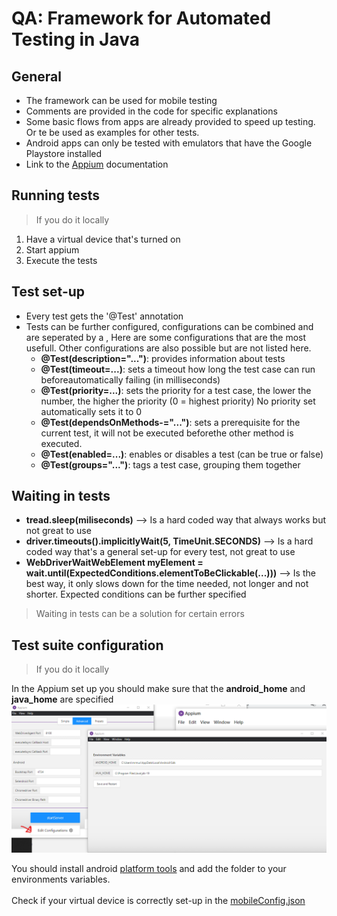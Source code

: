 # QA: Framework for Automated Testing in Java

## General
- The framework can be used for mobile testing
- Comments are provided in the code for specific explanations
- Some basic flows from apps are already provided to speed up testing. Or te be used as examples for other tests.
- Android apps can only be tested with emulators that have the Google Playstore installed
- Link to the [Appium](https://appium.io/docs/en/about-appium/intro/) documentation 

## Running tests
>If you do it locally
1. Have a virtual device that's turned on
2. Start appium
3. Execute the tests


## Test set-up
- Every test gets the '@Test' annotation
- Tests can be further configured, configurations can be combined and are seperated by a , Here are some configurations that are the most usefull. Other configurations are also possible but are not listed here.
   -  **@Test(description="...")**: provides information about tests
   -  **@Test(timeout=...)**: sets a timeout how long the test case can run beforeautomatically failing (in milliseconds)
   -  **@Test(priority=...)**: sets the priority for a test case, the lower the number, the higher the priority (0 = highest priority) No priority set automatically sets it to 0
   -  **@Test(dependsOnMethods-="...")**: sets a prerequisite for the current test, it will not be executed beforethe other method is executed.
   -  **@Test(enabled=...)**: enables or disables a test (can be true or false)
   -  **@Test(groups="...")**: tags a test case, grouping them together

## Waiting in tests
- **tread.sleep(miliseconds)** --> Is a hard coded way that always works but not great to use
- **driver.timeouts().implicitlyWait(5, TimeUnit.SECONDS)** --> Is a hard coded way that's a general set-up for every test, not great to use
- **WebDriverWaitWebElement myElement = wait.until(ExpectedConditions.elementToBeClickable(...)))** --> Is the best way, it only slows down for the time needed, not longer and not shorter. Expected conditions can be further specified

> Waiting in tests can be a solution for certain errors

## Test suite configuration 
>If you do it locally

In the Appium set up you should make sure that the **android_home** and **java_home** are specified
![appiumSetup](https://github.com/QA-Wisemen/Java_Framework_Apps/blob/main/src/main/resources/GitImages/EnvironmetVariablesSetUp.jpg)

You should install android [platform tools](https://developer.android.com/studio/releases/platform-tools) and add the folder to your environments variables. 
<br><br>
Check if your virtual device is correctly set-up in the [mobileConfig.json](https://github.com/QA-Wisemen/Java_Framework_Apps/blob/main/src/main/java/wisemen/mobile/mobileConfig.json)

